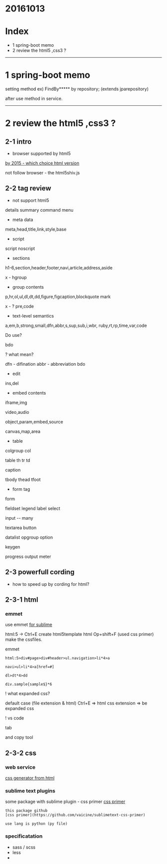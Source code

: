 # 20161013

# Index

- 1 spring-boot memo
- 2 review the html5 ,css3 ?


--------------------------
# 1 spring-boot memo

setting method ex) FindBy***** by repository;
(extends jparepository)

after use method in service.

--------------------------
# 2 review the html5 ,css3 ?

## 2-1 intro

- browser supported by html5

[by 2015 - which choice html version](http://scene-live.com/page.php?page=4)

not follow browser - the html5shiv.js


## 2-2 tag review

- not support html5

details summary command menu 

- meta data

meta,head,title,link,style,base

- script

script noscript


- sections

h1-6,section,header,footer,navi,article,address,aside

x - hgroup

- group contents

p,hr,ol,ul,dl,dt,dd,figure,figcaption,blockquote
mark

x - ? pre,code


- text-level semantics

a,em,b,strong,small,dfn,abbr,s,sup,sub,i,wbr,
ruby,rt,rp,time,var,code

Do use?

bdo

? what mean?

dfn - difination
abbr - abbreviation
bdo

- edit

ins,del

- embed contents

iframe,img

video,audio

object,param,embed,source

canvas,map,area


- table

colgroup col

table th tr td

caption

tbody thead tfoot


- form tag

form 

fieldset
legend label select

input -- many

textarea button 

datalist opgroup option

keygen

progress
output meter



## 2-3 powerfull cording

- how to speed up by cording for html?

## 2-3-1 html

### emmet

use emmet [for sublime](http://digitalblog.hatenablog.com/entry/2015/10/05/195611)

html:5 -> Ctrl+E create html5template html
Op+shift+F (used css primer) make the cssfiles.


emmet 

	html:5>div#page>div#header>ul.navigation>li*4>a

	navi>ul>li*4>a[href=#]

	dl>dt*4>dd

	div.sample{sample$}*6


! what expanded css?

default case (file extension & html) Ctrl+E => html
css extension => be expanded css

! vs code

tab




and copy tool


## 2-3-2 css

### web service

[css generator from html](https://css.miugle.info/)



### sublime text plugins

some package with sublime plugin - css primer
[css primer](http://bashalog.c-brains.jp/14/01/14-132103.php)

	this package github
	[css primer](https://github.com/vaicine/sublimetext-css-primer)

	use lang is python (py file)


### specificatation

- sass / scss
- less
- 

















